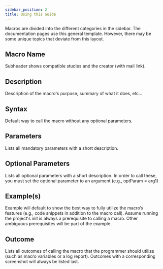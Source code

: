 ```yaml
---
sidebar_position: 2
title: Using this Guide
---
```


Macros are divided into the different categories in the sidebar. The documentation pages use this general template. However, there may be some unique topics that deviate from this layout.

## Macro Name

Subheader shows compatible studies and the creator (with mail link).

## Description

Description of the macro's purpose, summary of what it does, etc...

## Syntax

Default way to call the macro without any optional parameters.

## Parameters

Lists all mandatory parameters with a short description.

## Optional Parameters

Lists all optional parameters with a short description. In order to call these, you must set the optional parameter to an argument (e.g., optParam = arg1)

## Example(s)

Example will default to show the best way to fully utilize the macro’s features (e.g., code snippets in addition to the macro call). Assume running the project's init is always a prerequisite to calling a macro. Other ambiguous prerequisites will be part of the example.

## Outcome

Lists all outcomes of calling the macro that the programmer should utilize (such as macro variables or a log report). Outcomes with a corresponding screenshot will always be listed last.
